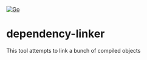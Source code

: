 [![Go](https://github.com/garbagemza/dependency-linker/actions/workflows/go.yml/badge.svg)](https://github.com/garbagemza/dependency-linker/actions/workflows/go.yml)

# dependency-linker
This tool attempts to link a bunch of compiled objects
